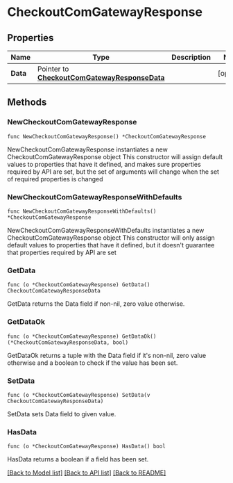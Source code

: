 # CheckoutComGatewayResponse

## Properties

Name | Type | Description | Notes
------------ | ------------- | ------------- | -------------
**Data** | Pointer to [**CheckoutComGatewayResponseData**](CheckoutComGatewayResponseData.md) |  | [optional] 

## Methods

### NewCheckoutComGatewayResponse

`func NewCheckoutComGatewayResponse() *CheckoutComGatewayResponse`

NewCheckoutComGatewayResponse instantiates a new CheckoutComGatewayResponse object
This constructor will assign default values to properties that have it defined,
and makes sure properties required by API are set, but the set of arguments
will change when the set of required properties is changed

### NewCheckoutComGatewayResponseWithDefaults

`func NewCheckoutComGatewayResponseWithDefaults() *CheckoutComGatewayResponse`

NewCheckoutComGatewayResponseWithDefaults instantiates a new CheckoutComGatewayResponse object
This constructor will only assign default values to properties that have it defined,
but it doesn't guarantee that properties required by API are set

### GetData

`func (o *CheckoutComGatewayResponse) GetData() CheckoutComGatewayResponseData`

GetData returns the Data field if non-nil, zero value otherwise.

### GetDataOk

`func (o *CheckoutComGatewayResponse) GetDataOk() (*CheckoutComGatewayResponseData, bool)`

GetDataOk returns a tuple with the Data field if it's non-nil, zero value otherwise
and a boolean to check if the value has been set.

### SetData

`func (o *CheckoutComGatewayResponse) SetData(v CheckoutComGatewayResponseData)`

SetData sets Data field to given value.

### HasData

`func (o *CheckoutComGatewayResponse) HasData() bool`

HasData returns a boolean if a field has been set.


[[Back to Model list]](../README.md#documentation-for-models) [[Back to API list]](../README.md#documentation-for-api-endpoints) [[Back to README]](../README.md)


